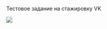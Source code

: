 Тестовое задание на стажировку VK


![](https://image.prntscr.com/image/e4X4bld8SYCe8FD_ijBTqQ.png)
